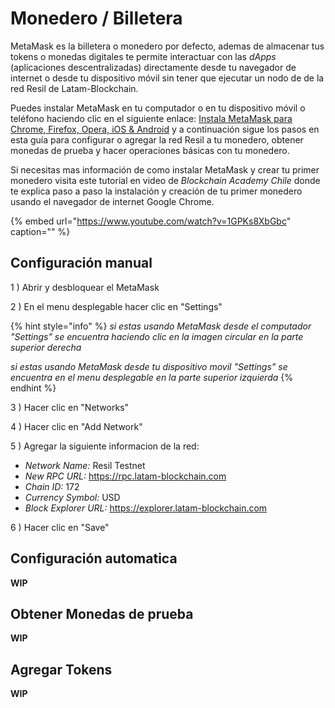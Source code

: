 # Monedero / Billetera

MetaMask es la billetera o monedero por defecto, ademas de almacenar tus tokens o monedas digitales te permite interactuar con las _dApps_ \(aplicaciones descentralizadas\) directamente desde tu navegador de internet o desde tu dispositivo móvil sin tener que ejecutar un nodo de de la red Resil de Latam-Blockchain.

Puedes instalar MetaMask en tu computador o en tu dispositivo móvil o teléfono haciendo clic en el siguiente enlace:
[Instala MetaMask para Chrome, Firefox, Opera, iOS & Android](https://metamask.io/download.html) y a continuación sigue los pasos en esta guía para configurar o agregar la red Resil a tu monedero, obtener monedas de prueba y hacer operaciones básicas con tu monedero.

Si necesitas mas información de como instalar MetaMask y crear tu primer monedero visita este tutorial en video de  _Blockchain Academy Chile_ donde te explica paso a paso la instalación y creación de tu primer monedero usando el navegador de internet Google Chrome.

{% embed url="https://www.youtube.com/watch?v=1GPKs8XbGbc" caption="" %}

## Configuración manual

1 \) Abrir y desbloquear el MetaMask  

2 \) En el menu desplegable hacer clic en "Settings"

{% hint style="info" %}
*si estas usando MetaMask desde el computador "Settings" se encuentra haciendo clic en la imagen circular en la parte superior derecha*

*si estas usando MetaMask desde tu dispositivo movil "Settings" se encuentra en el menu desplegable en la parte superior izquierda*
{% endhint %}

3 \) Hacer clic en "Networks"

4 \) Hacer clic en "Add Network"

5 \) Agregar la siguiente informacion de la red:

  * _Network Name:_        Resil Testnet
  * _New RPC URL:_         https://rpc.latam-blockchain.com
  * _Chain ID:_               172
  * _Currency Symbol:_     USD
  * _Block Explorer URL:_  https://explorer.latam-blockchain.com

6 \) Hacer clic en "Save"


## Configuración automatica 

__WIP__

## Obtener Monedas de prueba

__WIP__

## Agregar Tokens

__WIP__
